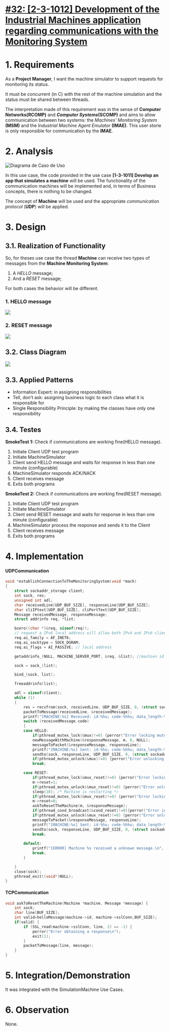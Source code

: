 # [#32: [2-3-1012] Development of the Industrial Machines application regarding communications with the Monitoring System](https://bitbucket.org/pjoliveira/lei_isep_2019_20_sem4_2db_1180573_1180715_1180723_1180712/issues/32/2-3-1012-development-of-the-industrial)

# 1. Requirements

As a **Project Manager**, I want the machine simulator to support requests for monitoring its status.

It must be concurrent (in C) with the rest of the machine simulation and the status must be shared between threads.

The interpretation made of this requirement was in the sense of **Computer Networks(RCOMP)** and ***Computer Systems*(SCOMP)** and aims to allow communication between two systems: the *Machines' Monitoring System* **(MSM)** and the *Industrial Machine Agent Emulator* **(IMAE)**. This user storie is only responsible for communication by the **IMAE**.

# 2. Analysis

![Diagrama de Caso de Uso](IMAE_analysis.png)

In this use case, the code provided in the use case **[1-3-1011] Develop an app that simulates a machine** will be used. The functionality of the communication machines will be implemented and, in terms of Business concepts, there is nothing to be changed. 

The concept of **Machine** will be used and the appropriate *communication protocol* (**UDP**) will be applied.

# 3. Design

## 3.1. Realization of Functionality

So, for theses use case the thread **Machine** can receive two types of messages from the **Machine Monitoring System**:

1. A *HELLO* message;
2. And a *RESET* message;

For both cases the behavior will be different.

### 1. HELLO message

![](SD_ComunicationFromIndustrialMachineToMonitoringSystem_HELLO.png)

### 2. RESET message

![](SD_ComunicationFromIndustrialMachineToMonitoringSystem_RESET.png)

## 3.2. Class Diagram

![](ComunicationFromMachineSimulatorToCentralSystem.png)

## 3.3. Applied Patterns

- Information Expert: in assigning responsibilities
- Tell, don’t ask: assigning business logic to each class what it is responsible for
- Single Responsibility Principle: by making the classes have only one responsibility

## 3.4. Testes 
**SmokeTest 1:** Check if communications are working fine(HELLO message).

1. Initiate Client UDP  test program 
2. Initiate MachineSimulator
3. Client send HELLO message and waits for response in less than one minute (configurable)
4. MachineSimulator responds ACK/NACK
5. Client receives message
6. Exits both programs

**SmokeTest 2:** Check if communications are working fine(RESET message).

1. Initiate Client UDP  test program 
2. Initiate MachineSimulator
3. Client send RESET message and waits for response in less than one minute (configurable)
4. MachineSimulator process the response and sends it to the Client
5. Client receives message
6. Exits both programs

# 4. Implementation

#### UDPCommunication

```c
void *establishConnectionToTheMonitoringSystem(void *mach)
{
    struct sockaddr_storage client;
    int sock, res;
    unsigned int adl;
    char receivedLine[UDP_BUF_SIZE], responseLine[UDP_BUF_SIZE];
    char cliIPtext[UDP_BUF_SIZE], cliPortText[UDP_BUF_SIZE];
    Message receivedMessage, responseMessage;
    struct addrinfo req, *list;

    bzero((char *)&req, sizeof(req));
    // request a IPv6 local address will allow both IPv4 and IPv6 clients to use it
    req.ai_family = AF_INET6;
    req.ai_socktype = SOCK_DGRAM;
    req.ai_flags = AI_PASSIVE; // local address

    getaddrinfo_(NULL, MACHINE_SERVER_PORT, &req, &list); //machien id dangerous

    sock = sock_(list);

    bind_(sock, list);

    freeaddrinfo(list);

    adl = sizeof(client);
    while (1)
    {
        res = recvfrom(sock, receivedLine, UDP_BUF_SIZE, 0, (struct sockaddr *)&client, &adl);
        packetToMessage(receivedLine, &receivedMessage);
        printf("[MACHINE:%s] Received: id-%hu; code-%hhu; data_length-%hu; received bytes:%d; \n", m->internal_code, receivedMessage.id, receivedMessage.code, receivedMessage.data_length, res);
        switch (receivedMessage.code)
        {
        case HELLO: 
        	if(pthread_mutex_lock(&mux)!=0) {perror("Error locking mutex udp\n");exit(1);}
            newMessageWithMachine(&responseMessage, m, 0, NULL);
            messageToPacket(&responseMessage, responseLine);
            printf("[MACHINE:%s] Sent: id-%hu; code-%hhu; data_length-%hu; \n", m->internal_code, responseMessage.id, responseMessage.code, responseMessage.data_length);
            sendto(sock, responseLine, UDP_BUF_SIZE, 0, (struct sockaddr *)&client, adl);
            if(pthread_mutex_unlock(&mux)!=0) {perror("Error unlocking mutex udp\n");exit(1);}
            break;

        case RESET:
        	if(pthread_mutex_lock(&mux_reset)!=0) {perror("Error locking mutex reset\n");exit(1);}
		    m->reset=1;
        	if(pthread_mutex_unlock(&mux_reset)!=0) {perror("Error unlocking mutex reset\n");exit(1);}
            sleep(10); /* Machine is restarting */
            if(pthread_mutex_lock(&mux_reset)!=0) {perror("Error locking mutex reset\n");exit(1);}
            m->reset=0;
            askToResetTheMachine(m, &responseMessage);
            if(pthread_cond_broadcast(&cond_reset)!=0){perror("Error in signal for reset\n");exit(1);}
            if(pthread_mutex_unlock(&mux_reset)!=0) {perror("Error unlocking mutex reset\n");exit(1);}
            messageToPacket(&responseMessage, responseLine);
            printf("[MACHINE:%s] Sent: id-%hu; code-%hhu; data_length-%hu; \n", m->internal_code, responseMessage.id, responseMessage.code, responseMessage.data_length);
            sendto(sock, responseLine, UDP_BUF_SIZE, 0, (struct sockaddr *)&client, adl);
            break;
        
        default:
            printf("[ERROR] Machine %s received a unknown message.\n", m->internal_code);
            break;
        }

    }
    close(sock);
    pthread_exit((void*)NULL);
}

```

#### TCPCommunication

```c
void askToResetTheMachine(Machine *machine, Message *message) {
	int sock;
	char line[BUF_SIZE];
	int valid=helloMessage(machine->id, machine->sslConn,BUF_SIZE);
	if(valid) {
		if (SSL_read(machine->sslConn, line, 2) == -1) {
			perror("Error obtaining a response\n");
			exit(1);
		}
		packetToMessage(line, message);
	}
}
```



# 5. Integration/Demonstration

It was integrated with the SimulationMachine Use Cases.

# 6. Observation

None.



